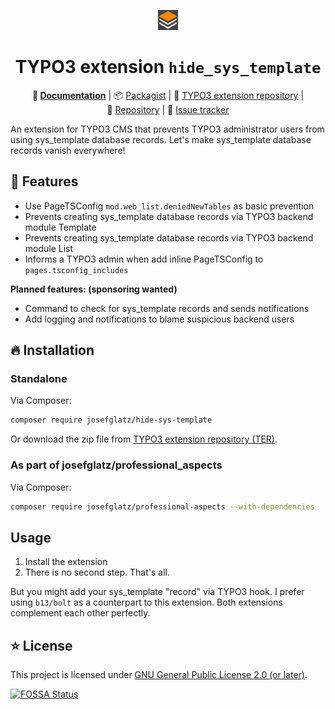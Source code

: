 <div align="center">

![Extension icon](Resources/Public/Icons/Extension.svg)

# TYPO3 extension `hide_sys_template`

**:orange_book:&nbsp;[Documentation](https://docs.typo3.org/p/josefglatz/hide-sys-template/main/en-us/)** |
:package:&nbsp;[Packagist](https://packagist.org/packages/josefglatz/hide-sys-template) |
:hatched_chick:&nbsp;[TYPO3 extension repository](https://extensions.typo3.org/extension/hide_sys_template) |
:floppy_disk:&nbsp;[Repository](https://github.com/josefglatz/hide_sys_template) |
:bug:&nbsp;[Issue tracker](https://github.com/josefglatz/hide_sys_template/issues)

</div>

An extension for TYPO3 CMS that prevents TYPO3 administrator users from using sys_template database records. Let's make
sys_template database records vanish everywhere!

## :rocket: Features

* Use PageTSConfig `mod.web_list.deniedNewTables` as basic prevention
* Prevents creating sys_template database records via TYPO3 backend module Template
* Prevents creating sys_template database records via TYPO3 backend module List
* Informs a TYPO3 admin when add inline PageTSConfig to `pages.tsconfig_includes`

**Planned features: (sponsoring wanted)**

* Command to check for sys_template records and sends notifications
* Add logging and notifications to blame suspicious backend users

## :fire: Installation

### Standalone

Via Composer:

```bash
composer require josefglatz/hide-sys-template
```

Or download the zip file from
[TYPO3 extension repository (TER)](https://extensions.typo3.org/extension/hide_sys_template).

### As part of josefglatz/professional_aspects

Via Composer:

```bash
composer require josefglatz/professional-aspects --with-dependencies
```

## Usage

1. Install the extension
2. There is no second step. That's all.

But you might add your sys_template "record" via TYPO3 hook. I prefer using `b13/bolt` as a counterpart to this
extension. Both extensions complement each other perfectly.

## :star: License

This project is licensed under [GNU General Public License 2.0 (or later)](LICENSE.md).

[![FOSSA Status](https://app.fossa.com/api/projects/git%2Bgithub.com%2Fjosefglatz%2Fhide_sys_template.svg?type=large)](https://app.fossa.com/projects/git%2Bgithub.com%2Fjosefglatz%2Fhide_sys_template?ref=badge_large)